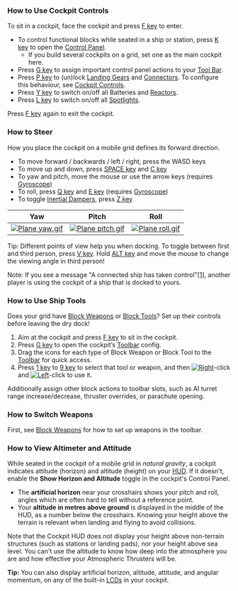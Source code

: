
### How to Use Cockpit Controls

To sit in a cockpit, face the cockpit and press [F key](https://spaceengineers.wiki.gg/wiki/Key_Bindings "Key Bindings") to enter.

*   To control functional blocks while seated in a ship or station, press [K key](https://spaceengineers.wiki.gg/wiki/Key_Bindings "Key Bindings") to open the [Control Panel](https://spaceengineers.wiki.gg/wiki/Control_Panel_Screen "Control Panel Screen").
    *   If you build several cockpits on a grid, set one as the main cockpit here.
*   Press [G key](https://spaceengineers.wiki.gg/wiki/Key_Bindings "Key Bindings") to assign important control panel actions to your [Tool Bar](https://spaceengineers.wiki.gg/wiki/Tool_Bar "Tool Bar").
*   Press [P key](https://spaceengineers.wiki.gg/wiki/Key_Bindings "Key Bindings") to (un)lock [Landing Gears](https://spaceengineers.wiki.gg/wiki/Landing_Gear "Landing Gear") and [Connectors](https://spaceengineers.wiki.gg/wiki/Connector "Connector"). To configure this behaviour, see [Cockpit Controls](https://spaceengineers.wiki.gg/wiki/Cockpit_Controls "Cockpit Controls").
*   Press [Y key](https://spaceengineers.wiki.gg/wiki/Key_Bindings "Key Bindings") to switch on/off all Batteries and [Reactors](https://spaceengineers.wiki.gg/wiki/Reactor "Reactor").
*   Press [L key](https://spaceengineers.wiki.gg/wiki/Key_Bindings "Key Bindings") to switch on/off all [Spotlights](https://spaceengineers.wiki.gg/wiki/Spotlight "Spotlight").

Press [F key](https://spaceengineers.wiki.gg/wiki/Key_Bindings "Key Bindings") again to exit the cockpit.

### How to Steer

How you place the cockpit on a mobile grid defines its forward direction.

*   To move forward / backwards / left / right, press the WASD keys
*   To move up and down, press [SPACE key](https://spaceengineers.wiki.gg/wiki/Key_Bindings "Key Bindings") and [C key](https://spaceengineers.wiki.gg/wiki/Key_Bindings "Key Bindings")
*   To yaw and pitch, move the mouse or use the arrow keys (requires [Gyroscope](https://spaceengineers.wiki.gg/wiki/Gyroscope "Gyroscope"))
*   To roll, press [Q key](https://spaceengineers.wiki.gg/wiki/Key_Bindings "Key Bindings") and [E key](https://spaceengineers.wiki.gg/wiki/Key_Bindings "Key Bindings") (requires [Gyroscope](https://spaceengineers.wiki.gg/wiki/Gyroscope "Gyroscope"))
*   To toggle [Inertial Dampers](https://spaceengineers.wiki.gg/wiki/Inertial_Dampers "Inertial Dampers"), press [Z key](https://spaceengineers.wiki.gg/wiki/Key_Bindings "Key Bindings")

| Yaw | Pitch | Roll |
| --- | --- | --- |
| [![Plane yaw.gif](https://spaceengineers.wiki.gg/images/Plane_yaw.gif?6f357e)](https://spaceengineers.wiki.gg/wiki/File:Plane_yaw.gif) | [![Plane pitch.gif](https://spaceengineers.wiki.gg/images/Plane_pitch.gif?870e76)](https://spaceengineers.wiki.gg/wiki/File:Plane_pitch.gif) | [![Plane roll.gif](https://spaceengineers.wiki.gg/images/Plane_roll.gif?fbe572)](https://spaceengineers.wiki.gg/wiki/File:Plane_roll.gif) |

Tip: Different points of view help you when docking. To toggle between first and third person, press [V key](https://spaceengineers.wiki.gg/wiki/Key_Bindings "Key Bindings"). Hold [ALT key](https://spaceengineers.wiki.gg/wiki/Key_Bindings "Key Bindings") and move the mouse to change the viewing angle in third person!

Note: If you see a message "A connected ship has taken control"[\[1\]](#cite_note-1), another player is using the cockpit of a ship that is docked to yours.

### How to Use Ship Tools

Does your grid have [Block Weapons](https://spaceengineers.wiki.gg/wiki/Block_Weapons "Block Weapons") or [Block Tools](https://spaceengineers.wiki.gg/wiki/Block_Tools "Block Tools")? Set up their controls before leaving the dry dock!

1.  Aim at the cockpit and press [F key](https://spaceengineers.wiki.gg/wiki/Key_Bindings "Key Bindings") to sit in the cockpit.
2.  Press [G key](https://spaceengineers.wiki.gg/wiki/Key_Bindings "Key Bindings") to open the cockpit’s [Toolbar](https://spaceengineers.wiki.gg/wiki/Toolbar "Toolbar") config.
3.  Drag the icons for each type of Block Weapon or Block Tool to the [Toolbar](https://spaceengineers.wiki.gg/wiki/Toolbar "Toolbar") for quick access.
4.  Press [1 key](https://spaceengineers.wiki.gg/wiki/Key_Bindings "Key Bindings") to [9 key](https://spaceengineers.wiki.gg/wiki/Key_Bindings "Key Bindings") to select that tool or weapon, and then [![Right](https://commons.wiki.gg/images/thumb/Keyboard_White_Mouse_Right.png/20px-Keyboard_White_Mouse_Right.png?3581de)](https://spaceengineers.wiki.gg/wiki/File:Keyboard_White_Mouse_Right.png "Right")\-click and [![Left](https://commons.wiki.gg/images/thumb/Keyboard_White_Mouse_Left.png/20px-Keyboard_White_Mouse_Left.png?c1a406)](https://spaceengineers.wiki.gg/wiki/File:Keyboard_White_Mouse_Left.png "Left")\-click to use it.

Additionally assign other block actions to toolbar slots, such as AI turret range increase/decrease, thruster overrides, or parachute opening.

### How to Switch Weapons

First, see [Block Weapons](https://spaceengineers.wiki.gg/wiki/Block_Weapons "Block Weapons") for how to set up weapons in the toolbar.

### How to View Altimeter and Attitude

While seated in the cockpit of a mobile grid in _natural gravity_, a cockpit indicates attitude (horizon) and altitude (height) on your [HUD](https://spaceengineers.wiki.gg/wiki/HUD "HUD"). If it doesn't, enable the **Show Horizon and Altitude** toggle in the cockpit's Control Panel.

*   The **artificial horizon** near your crosshairs shows your pitch and roll, angles which are often hard to tell without a reference point.
*   Your **altitude in metres above ground** is displayed in the middle of the HUD, as a number below the crosshairs. Knowing your height above the terrain is relevant when landing and flying to avoid collisions.

Note that the Cockpit HUD does not display your height above non-terrain structures (such as stations or landing pads), nor your height above sea level. You can't use the altitude to know how deep into the atmosphere you are and how effective your Atmospheric Thrusters will be.

**Tip:** You can also display artificial horizon, altitude, attitude, and angular momentum, on any of the built-in [LCDs](https://spaceengineers.wiki.gg/wiki/LCD_Surface_Options "LCD Surface Options") in your cockpit.
